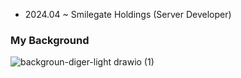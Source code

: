 - 2024.04 ~ Smilegate Holdings (Server Developer)

### My Background

![backgroun-diger-light drawio (1)](https://github.com/user-attachments/assets/cafcd5cd-6a1f-422c-bcd9-d5be9b0181e5)
